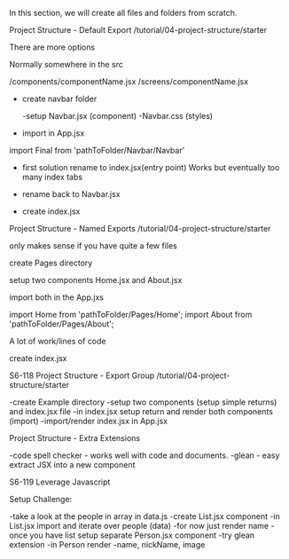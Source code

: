 In this section, we will create all files and folders from scratch.

Project Structure - Default Export
/tutorial/04-project-structure/starter

There are more options

Normally somewhere in the src

/components/componentName.jsx /screens/componentName.jsx

* create navbar folder

    -setup Navbar.jsx (component)
    -Navbar.css (styles)
* import in App.jsx

import Final from 'pathToFolder/Navbar/Navbar'

* first solution rename to index.jsx(entry point)
Works but eventually too many index tabs 

* rename back to Navbar.jsx
* create index.jsx


Project Structure - Named Exports
/tutorial/04-project-structure/starter

only makes sense if you have quite a few files

create Pages directory

setup two components Home.jsx and About.jsx

import both in the App.jxs

import Home from 'pathToFolder/Pages/Home'; import About from 'pathToFolder/Pages/About';

A lot of work/lines of code

create index.jsx

S6-118
Project Structure - Export Group
/tutorial/04-project-structure/starter

-create Example directory
-setup two components (setup simple returns) and index.jsx file
-in index.jsx setup return and render both components (import)
-import/render index.jsx in App.jsx

Project Structure - Extra Extensions

-code spell checker - works well with code and documents.
-glean - easy extract JSX into a new component

S6-119 Leverage Javascript

Setup Challenge:

-take a look at the people in array in data.js
-create List.jsx component
-in List.jsx import and iterate over people (data)
-for now just render name
-once you have list setup separate Person.jsx component
    -try glean extension
-in Person render
    -name, nickName, image